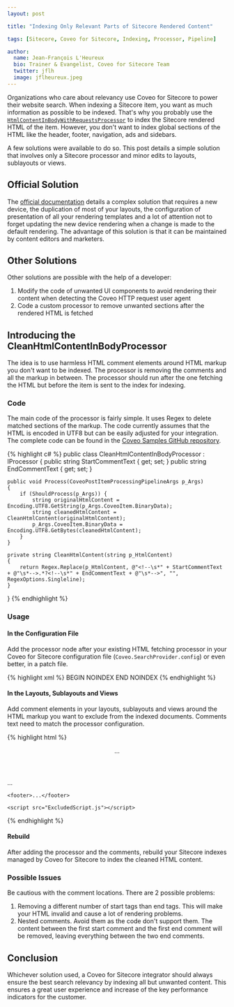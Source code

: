 ```yaml
---
layout: post

title: "Indexing Only Relevant Parts of Sitecore Rendered Content"

tags: [Sitecore, Coveo for Sitecore, Indexing, Processor, Pipeline]

author:
  name: Jean-François L'Heureux
  bio: Trainer & Evangelist, Coveo for Sitecore Team
  twitter: jflh
  image: jflheureux.jpeg
---
```


Organizations who care about relevancy use Coveo for Sitecore to power their website search. When indexing a Sitecore item, you want as much information as possible to be indexed. That's why you probably use the [`HtmlContentInBodyWithRequestsProcessor`](https://developers.coveo.com/display/public/SitecoreV3/Indexing+Documents+with+HTML+Content+Processor) to index the Sitecore rendered HTML of the item. However, you don't want to index global sections of the HTML like the header, footer, navigation, ads and sidebars.

A few solutions were available to do so. This post details a simple solution that involves only a Sitecore processor and minor edits to layouts, sublayouts or views.

<!-- more -->

## Official Solution

The [official documentation](https://developers.coveo.com/display/public/SitecoreV3/Indexing+Documents+with+HTML+Content+Processor) details a complex solution that requires a new device, the duplication of most of your layouts, the configuration of presentation of all your rendering templates and a lot of attention not to forget updating the new device rendering when a change is made to the default rendering. The advantage of this solution is that it can be maintained by content editors and marketers.

## Other Solutions

Other solutions are possible with the help of a developer:

1. Modify the code of unwanted UI components to avoid rendering their content when detecting the Coveo HTTP request user agent
2. Code a custom processor to remove unwanted sections after the rendered HTML is fetched

## Introducing the CleanHtmlContentInBodyProcessor

The idea is to use harmless HTML comment elements around HTML markup you don't want to be indexed. The processor is removing the comments and all the markup in between. The processor should run after the one fetching the HTML but before the item is sent to the index for indexing.

### Code

The main code of the processor is fairly simple. It uses Regex to delete matched sections of the markup. The code currently assumes that the HTML is encoded in UTF8 but can be easily adjusted for your integration. The complete code can be found in the [Coveo Samples GitHub repository](https://github.com/coveo/samples/blob/master/coveo-for-sitecore/processors/CleanHtmlContentInBodyProcessor.cs).

{% highlight c# %}
public class CleanHtmlContentInBodyProcessor : IProcessor<CoveoPostItemProcessingPipelineArgs>
{
    public string StartCommentText { get; set; }
    public string EndCommentText { get; set; }

    public void Process(CoveoPostItemProcessingPipelineArgs p_Args)
    {
        if (ShouldProcess(p_Args)) {
            string originalHtmlContent = Encoding.UTF8.GetString(p_Args.CoveoItem.BinaryData);
            string cleanedHtmlContent = CleanHtmlContent(originalHtmlContent);
            p_Args.CoveoItem.BinaryData = Encoding.UTF8.GetBytes(cleanedHtmlContent);
        }
    }

    private string CleanHtmlContent(string p_HtmlContent)
    {
        return Regex.Replace(p_HtmlContent, @"<!--\s*" + StartCommentText + @"\s*-->.*?<!--\s*" + EndCommentText + @"\s*-->", "", RegexOptions.Singleline);
    }
}
{% endhighlight %}

### Usage

#### In the Configuration File

Add the processor node after your existing HTML fetching processor in your Coveo for Sitecore configuration file (`Coveo.SearchProvider.config`) or even better, in a patch file.

{% highlight xml %}
<configuration xmlns:patch="http://www.sitecore.net/xmlconfig/">
  <sitecore>
    <pipelines>
      <coveoPostItemProcessingPipeline>
        <!-- Your existing HTML fetching processor -->
        <processor type="Coveo.SearchProvider.Processors.HtmlContentInBodyWithRequestsProcessor, Coveo.SearchProviderBase"/>
        <!-- The CleanHtmlContentInBodyProcessor processor -->
        <processor type="Coveo.For.Sitecore.Samples.Processors.CleanHtmlContentInBodyProcessor, Coveo.For.Sitecore.Samples">
          <StartCommentText>BEGIN NOINDEX</StartCommentText>
          <EndCommentText>END NOINDEX</EndCommentText>
        </processor>
      </coveoPostItemProcessingPipeline>
    </pipelines>
  </sitecore>
</configuration>
{% endhighlight %}

#### In the Layouts, Sublayouts and Views 

Add comment elements in your layouts, sublayouts and views around the HTML markup you want to exclude from the indexed documents. Comments text need to match the processor configuration.

{% highlight html %}
<body>
  <!-- BEGIN NOINDEX -->
    <header>...</header>
  <!-- END NOINDEX -->

  <div class="main-content">...</div>

  <!-- BEGIN NOINDEX -->
    <footer>...</footer>
  <!-- END NOINDEX -->

  <script src="IncludedScript.js"></script>

  <!-- BEGIN NOINDEX -->
    <script src="ExcludedScript.js"></script>
  <!-- END NOINDEX -->
</body>
{% endhighlight %}

#### Rebuild

After adding the processor and the comments, rebuild your Sitecore indexes managed by Coveo for Sitecore to index the cleaned HTML content.

### Possible Issues

Be cautious with the comment locations. There are 2 possible problems:

1. Removing a different number of start tags than end tags. This will make your HTML invalid and cause a lot of rendering problems.
2. Nested comments. Avoid them as the code don't support them. The content between the first start comment and the first end comment will be removed, leaving everything between the two end comments.

## Conclusion

Whichever solution used, a Coveo for Sitecore integrator should always ensure the best search relevancy by indexing all but unwanted content. This ensures a great user experience and increase of the key performance indicators for the customer.